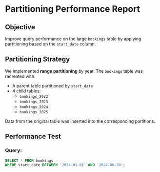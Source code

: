 # Partitioning Performance Report

## Objective

Improve query performance on the large `bookings` table by applying partitioning based on the `start_date` column.

## Partitioning Strategy

We implemented **range partitioning** by year. The `bookings` table was recreated with:

- A parent table partitioned by `start_date`
- 4 child tables:
  - `bookings_2022`
  - `bookings_2023`
  - `bookings_2024`
  - `bookings_2025`

Data from the original table was inserted into the corresponding partitions.

## Performance Test

### Query:

```sql
SELECT * FROM bookings
WHERE start_date BETWEEN '2024-01-01' AND '2024-06-30';
